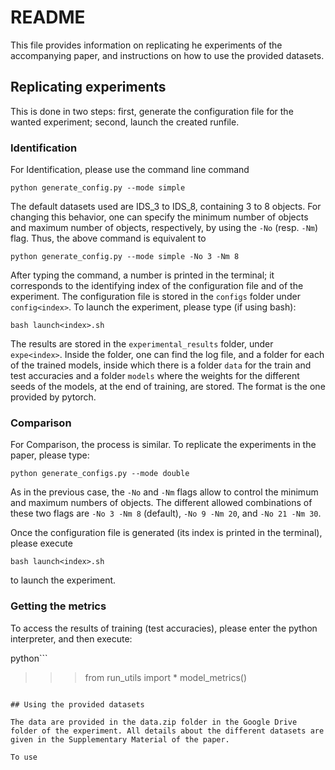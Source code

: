 # README

This file provides information on replicating he experiments of the accompanying paper, and instructions on how to use the provided datasets.

## Replicating experiments

This is done in two steps: first, generate the configuration file for the wanted experiment; second, launch the created runfile.

### Identification

For Identification, please use the command line command

```
python generate_config.py --mode simple
```

The default datasets used are IDS_3 to IDS_8, containing 3 to 8 objects. For changing this behavior, one can specify the minimum number of objects and maximum number of objects, respectively, by using the `-No` (resp. `-Nm`) flag. Thus, the above command is equivalent to

```
python generate_config.py --mode simple -No 3 -Nm 8
```

After typing the command, a number is printed in the terminal; it corresponds to the identifying index of the configuration file and of the experiment. The configuration file is stored in the `configs` folder under `config<index>`. To launch the experiment, please type (if using bash):

```
bash launch<index>.sh
```

The results are stored in the `experimental_results` folder, under `expe<index>`. Inside the folder, one can find the log file, and a folder for each of the trained models, inside which there is a folder `data` for the train and test accuracies and a folder `models` where the weights for the different seeds of the models, at the end of training, are stored. The format is the one provided by pytorch.

### Comparison

For Comparison, the process is similar. To replicate the experiments in the paper, please type:

```
python generate_configs.py --mode double
```

As in the previous case, the `-No` and `-Nm` flags allow to control the minimum and maximum numbers of objects. The different allowed combinations of these two flags are `-No 3 -Nm 8` (default), `-No 9 -Nm 20`, and `-No 21 -Nm 30`.

Once the configuration file is generated (its index is printed in the terminal), please execute 

```
bash launch<index>.sh
```

to launch the experiment.

### Getting the metrics

To access the results of training (test accuracies), please enter the python interpreter, and then execute:

python```
>>> from run_utils import *
>>> model_metrics(<index>)
```

## Using the provided datasets

The data are provided in the data.zip folder in the Google Drive folder of the experiment. All details about the different datasets are given in the Supplementary Material of the paper.

To use